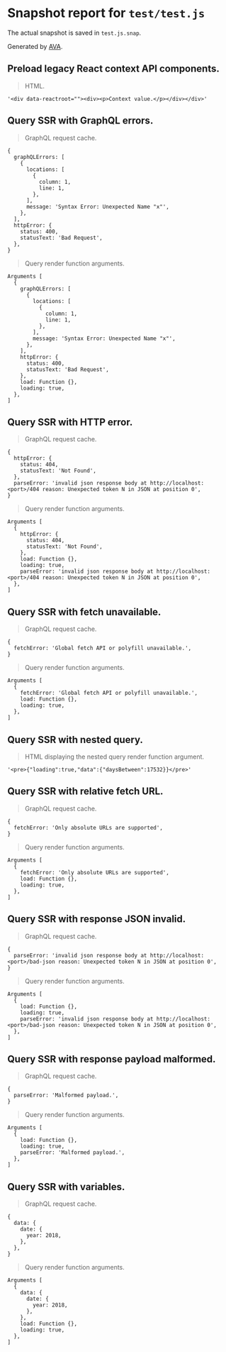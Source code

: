 # Snapshot report for `test/test.js`

The actual snapshot is saved in `test.js.snap`.

Generated by [AVA](https://ava.li).

## Preload legacy React context API components.

> HTML.

    '<div data-reactroot=""><div><p>Context value.</p></div></div>'

## Query SSR with GraphQL errors.

> GraphQL request cache.

    {
      graphQLErrors: [
        {
          locations: [
            {
              column: 1,
              line: 1,
            },
          ],
          message: 'Syntax Error: Unexpected Name "x"',
        },
      ],
      httpError: {
        status: 400,
        statusText: 'Bad Request',
      },
    }

> Query render function arguments.

    Arguments [
      {
        graphQLErrors: [
          {
            locations: [
              {
                column: 1,
                line: 1,
              },
            ],
            message: 'Syntax Error: Unexpected Name "x"',
          },
        ],
        httpError: {
          status: 400,
          statusText: 'Bad Request',
        },
        load: Function {},
        loading: true,
      },
    ]

## Query SSR with HTTP error.

> GraphQL request cache.

    {
      httpError: {
        status: 404,
        statusText: 'Not Found',
      },
      parseError: 'invalid json response body at http://localhost:<port>/404 reason: Unexpected token N in JSON at position 0',
    }

> Query render function arguments.

    Arguments [
      {
        httpError: {
          status: 404,
          statusText: 'Not Found',
        },
        load: Function {},
        loading: true,
        parseError: 'invalid json response body at http://localhost:<port>/404 reason: Unexpected token N in JSON at position 0',
      },
    ]

## Query SSR with fetch unavailable.

> GraphQL request cache.

    {
      fetchError: 'Global fetch API or polyfill unavailable.',
    }

> Query render function arguments.

    Arguments [
      {
        fetchError: 'Global fetch API or polyfill unavailable.',
        load: Function {},
        loading: true,
      },
    ]

## Query SSR with nested query.

> HTML displaying the nested query render function argument.

    '<pre>{"loading":true,"data":{"daysBetween":17532}}</pre>'

## Query SSR with relative fetch URL.

> GraphQL request cache.

    {
      fetchError: 'Only absolute URLs are supported',
    }

> Query render function arguments.

    Arguments [
      {
        fetchError: 'Only absolute URLs are supported',
        load: Function {},
        loading: true,
      },
    ]

## Query SSR with response JSON invalid.

> GraphQL request cache.

    {
      parseError: 'invalid json response body at http://localhost:<port>/bad-json reason: Unexpected token N in JSON at position 0',
    }

> Query render function arguments.

    Arguments [
      {
        load: Function {},
        loading: true,
        parseError: 'invalid json response body at http://localhost:<port>/bad-json reason: Unexpected token N in JSON at position 0',
      },
    ]

## Query SSR with response payload malformed.

> GraphQL request cache.

    {
      parseError: 'Malformed payload.',
    }

> Query render function arguments.

    Arguments [
      {
        load: Function {},
        loading: true,
        parseError: 'Malformed payload.',
      },
    ]

## Query SSR with variables.

> GraphQL request cache.

    {
      data: {
        date: {
          year: 2018,
        },
      },
    }

> Query render function arguments.

    Arguments [
      {
        data: {
          date: {
            year: 2018,
          },
        },
        load: Function {},
        loading: true,
      },
    ]
